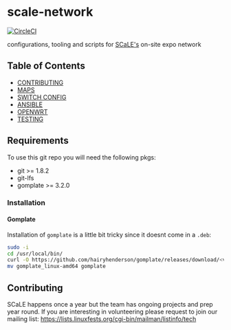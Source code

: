# scale-network
[![CircleCI](https://circleci.com/gh/socallinuxexpo/scale-network/tree/master.svg?style=svg)](https://circleci.com/gh/socallinuxexpo/scale-network/tree/master)

configurations, tooling and scripts for [SCaLE's](https://www.socallinuxexpo.org/) on-site expo network

## Table of Contents
* [CONTRIBUTING](./CONTRIBUTING.md)
* [MAPS](./MAPS.md)
* [SWITCH CONFIG](./switch-configuration/README.md)
* [ANSIBLE](./ansible/README.md)
* [OPENWRT](./openwrt/README.md)
* [TESTING](./tests/README.md)

## Requirements
To use this git repo you will need the following pkgs:
  - git >= 1.8.2
  - git-lfs
  - gomplate >= 3.2.0

### Installation
#### Gomplate
Installation of `gomplate` is a little bit tricky since it doesnt come in a `.deb`:
```bash
sudo -i
cd /usr/local/bin/
curl -O https://github.com/hairyhenderson/gomplate/releases/download/<version>/gomplate_linux-amd64 -L
mv gomplate_linux-amd64 gomplate
```
 
## Contributing
SCaLE happens once a year but the team has ongoing projects and prep year round.
If you are interesting in volunteering please request to join our mailing list:
https://lists.linuxfests.org/cgi-bin/mailman/listinfo/tech
